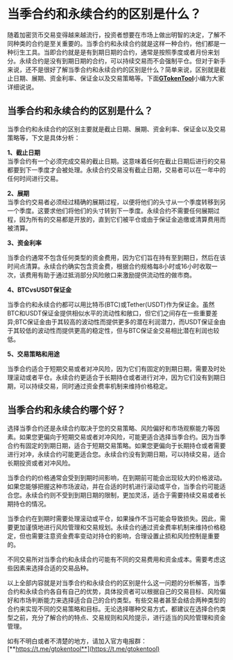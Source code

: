 # 当季合约和永续合约的区别是什么？

随着加密货币交易变得越来越流行，投资者想要在市场上做出明智的决定，了解不同种类的合约是至关重要的。当季合约和永续合约就是这样一种合约，他们都是一种衍生工具。当即合约就是是有到期日期的合约，通常是按照季度或者月份来划分。永续合约是没有到期日期的合约，可以持续交易而不会强制平仓。但对于新手来说，还不是很好了解当季合约和永续合约的区别是什么？简单来说，区别就是截止日期、展期、资金利率、保证金以及交易策略等。下面[**GTokenTool**](https://docs.gtokentool.com)小编为大家详细说说。

## 当季合约和永续合约的区别是什么？

当季合约和永续合约的区别主要就是截止日期、展期、资金利率、保证金以及交易策略等，下文是具体分析：

**1、截止日期**\
当季合约有一个必须完成交易的截止日期。这意味着任何在截止日期后进行的交易都要到下一季度才会被处理。永续合约交易没有截止日期，交易者可以在一年中的任何时间进行交易。

**2、展期**\
当季合约交易者必须经过精确的展期过程，以便将他们的头寸从一个季度转移到另一个季度。这要求他们将他们的头寸转到下一季度。永续合约不需要任何展期过程，因为所有的交易都是开放的，直到它们被平仓或由于保证金追缴或清算费用而被清算。

**3、资金利率**

当季合约通常不包含任何类型的资金费用，因为它们旨在持有至到期日，然后在该时间点清算。永续合约确实包含资金费，根据合约规格每8小时或16小时收取一次，该费用有助于通过抵消部分风险敞口来激励提供流动性的做市商。

**4、BTCvsUSDT保证金**

当季合约和永续合约都可以用比特币(BTC)或Tether(USDT)作为保证金。虽然BTC和USDT保证金提供相似水平的流动性和敞口，但它们之间存在一些重要差异;BTC保证金由于其较高的波动性而提供更多的潜在利润潜力，而USDT保证金由于其较低的波动性而提供更高的稳定性，但与BTC保证金交易相比潜在利润也较低。

**5、交易策略和用途**

当季合约适合于短期交易或者对冲风险，因为它们有固定的到期日期，需要及时处理滚动或者平仓。永续合约更适合于长期持仓或者进行对冲，因为它们没有到期日期，可以持续交易，同时通过资金费率机制来维持价格稳定。

## 当季合约和永续合约哪个好？

选择当季合约还是永续合约取决于您的交易策略、风险偏好和市场观察能力等因素。如果您更偏向于短期交易或者对冲风险，可能更适合选择当季合约。因为当季合约有固定的到期日期，适合于短期交易策略。如果您更偏向于长期持仓或者需要进行对冲，永续合约可能更适合您。永续合约没有到期日期，可以持续交易，适合长期投资或者对冲风险。

当季合约的价格通常会受到到期时间影响，在到期前可能会出现较大的价格波动。如果您能够把握这种市场波动，并在合适的时机进行滚动或平仓，当季合约可能适合您。永续合约则不受到到期日期的限制，更加灵活，适合于需要持续交易或者长期持仓的情况。

当季合约在到期时需要处理滚动或平仓，如果操作不当可能会导致损失。因此，需要更加谨慎地进行风险管理和交易规划。永续合约通过资金费率机制来维持价格稳定，但也需要注意资金费率变动对持仓的影响，合理设置止损和风险控制是重要的。

不同交易所对当季合约和永续合约可能有不同的交易费用和资金成本。需要考虑这些因素来选择合适的交易品种。

以上全部内容就是对当季合约和永续合约的区别是什么这一问题的分析解答，当季合约和永续合约各自有自己的优势，具体投资者可以根据自己的交易目标、风险偏好和市场判断能力来选择适合自己的合约类型。有些交易者甚至会结合两种类型的合约来实现不同的交易策略和目标。无论选择哪种交易方式，都建议在选择合约类型之前，充分了解合约的特点、交易规则和风险提示，进行适当的风险管理和资金管理。

如有不明白或者不清楚的地方，请加入官方电报群：[**https://t.me/gtokentool**](https://t.me/gtokentool)
